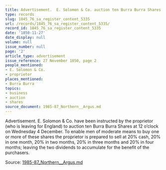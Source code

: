 ```yaml
---
title: Advertisement.  E. Solomon & Co. auction ten Burra Burra Shares
type: records
slug: 1845_76_sa_register_content_5335
url: /records/1845_76_sa_register_content_5335/
record_id: 1845_76_sa_register_content_5335
date: '1850-11-27'
date_display: null
volume: null
issue_number: null
page: '2'
article_type: advertisement
issue_reference: 27 November 1850, page 2
people_mentioned:
- E. Solomon & Co.
- proprietor
places_mentioned:
- Burra Burra
topics:
- business
- auction
- shares
source_document: 1985-87_Northern__Argus.md
---
```


Advertisement.  E. Solomon & Co. have been instructed by the proprietor (who is leaving for England) to auction ten Burra Burra Shares at 12 o’clock on Wednesday 4 December.  To enable men of moderate means to buy one or more of these shares the proprietor is prepared to sell at 20% cash, 20% in one month, 20% in two months, 20% in three months and 20% in four months; leaving the two dividends to accumulate for the benefit of the purchasers.

Source: [1985-87_Northern__Argus.md](/downloads/markdown/1985-87_Northern__Argus.md)
